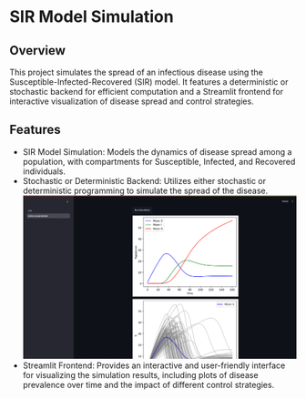 # SIR Model Simulation
## Overview
This project simulates the spread of an infectious disease using the Susceptible-Infected-Recovered (SIR) model. It features a deterministic or stochastic backend for efficient computation and a Streamlit frontend for interactive visualization of disease spread and control strategies.

## Features
- SIR Model Simulation: Models the dynamics of disease spread among a population, with compartments for Susceptible, Infected, and Recovered individuals.
- Stochastic or Deterministic Backend: Utilizes either stochastic or deterministic programming to simulate the spread of the disease.
  ![Random parameter](stochastic_simulation.png)
- Streamlit Frontend: Provides an interactive and user-friendly interface for visualizing the simulation results, including plots of disease prevalence over time and the impact of different control strategies.